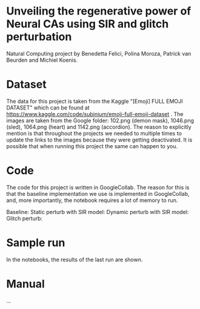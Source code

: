 # Unveiling the regenerative power of Neural CAs using SIR and glitch perturbation
Natural Computing project by Benedetta Felici, Polina Moroza, Patrick van Beurden and Michiel Koenis.

# Dataset 
The data for this project is taken from the Kaggle "[Emoji] FULL EMOJI DATASET" which can be found at https://www.kaggle.com/code/subinium/emoji-full-emoji-dataset .
The images are taken from the Google folder: 102.png (demon mask), 1046.png (sled), 1064.png (heart) and 1142.png (accordion). The reason to explicitly mention is that throughout the projects we needed to multiple times to update the links to the images because they were getting deactivated. It is possible that when running this project the same can happen to you.

# Code
The code for this project is written in GoogleCollab. The reason for this is that the baseline implementation we use is implemented in GoogleCollab, and, more importantly, the notebook requires a lot of memory to run.

Baseline: 
Static perturb with SIR model:
Dynamic perturb with SIR model:
Glitch perturb:

# Sample run
In the notebooks, the results of the last run are shown.

# Manual
...


